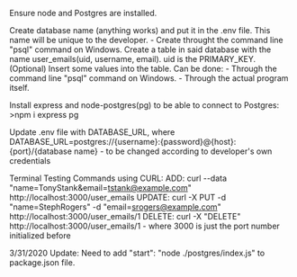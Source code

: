 Ensure node and Postgres are installed.

Create database name (anything works) and put it in the .env file. This name will be unique to the developer.
    - Create throught the command line "psql" command on Windows.
Create a table in said database with the name user_emails(uid, username, email). uid is the PRIMARY_KEY.
    (Optional) Insert some values into the table. Can be done:
        - Through the command line "psql" command on Windows.
        - Through the actual program itself.

Install express and node-postgres(pg) to be able to connect to Postgres:
    >npm i express pg

Update .env file with DATABASE_URL, where DATABASE_URL=postgres://{username}:{password}@{host}:{port}/{database name}
    - to be changed according to developer's own credentials

Terminal Testing Commands using CURL:
    ADD: curl --data "name=TonyStank&email=tstank@example.com" http://localhost:3000/user_emails
    UPDATE: curl -X PUT -d "name=StephRogers" -d "email=srogers@example.com" http://localhost:3000/user_emails/1
    DELETE: curl -X "DELETE" http://localhost:3000/user_emails/1
        - where 3000 is just the port number initialized before


3/31/2020 Update: Need to add "start": "node ./postgres/index.js" to package.json file.